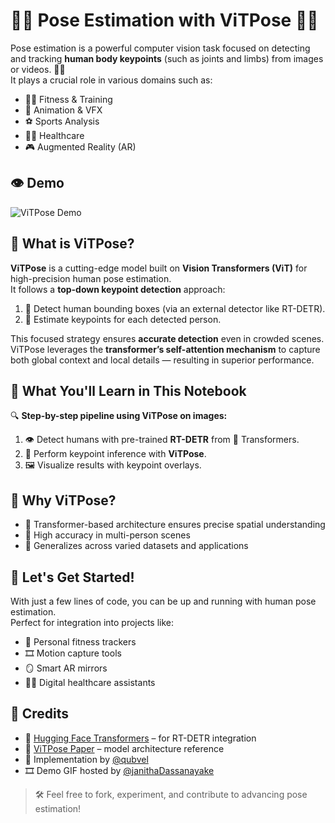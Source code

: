 # 🧍‍♂️ Pose Estimation with ViTPose 🧍‍♀️

Pose estimation is a powerful computer vision task focused on detecting and tracking **human body keypoints** (such as joints and limbs) from images or videos. 🧠📸  
It plays a crucial role in various domains such as:

- 🏋️‍♂️ Fitness & Training  
- 🕺 Animation & VFX  
- ⚽ Sports Analysis  
- 🧑‍⚕️ Healthcare  
- 🎮 Augmented Reality (AR)


## 👁️ Demo

![ViTPose Demo](https://github.com/janithaDassanayake/dummyimages/raw/main/ezgif-363d42dfc4201a.gif)

## 🚀 What is ViTPose?

**ViTPose** is a cutting-edge model built on **Vision Transformers (ViT)** for high-precision human pose estimation.  
It follows a **top-down keypoint detection** approach:

1. 🎯 Detect human bounding boxes (via an external detector like RT-DETR).  
2. 🧩 Estimate keypoints for each detected person.

This focused strategy ensures **accurate detection** even in crowded scenes.  
ViTPose leverages the **transformer’s self-attention mechanism** to capture both global context and local details — resulting in superior performance.



## 🧪 What You'll Learn in This Notebook

🔍 **Step-by-step pipeline using ViTPose on images:**
1. 👁️ Detect humans with pre-trained **RT-DETR** from 🤗 Transformers.  
2. 🧠 Perform keypoint inference with **ViTPose**.  
3. 🖼️ Visualize results with keypoint overlays.



## 🎯 Why ViTPose?

- 📐 Transformer-based architecture ensures precise spatial understanding  
- 🤹 High accuracy in multi-person scenes  
- 🔁 Generalizes across varied datasets and applications


## 📌 Let's Get Started!

With just a few lines of code, you can be up and running with human pose estimation.  
Perfect for integration into projects like:

- 💪 Personal fitness trackers  
- 🎞️ Motion capture tools  
- 🪞 Smart AR mirrors  
- 🧑‍⚕️ Digital healthcare assistants


## 🙌 Credits

- 🤗 [Hugging Face Transformers](https://huggingface.co) – for RT-DETR integration  
- 🧠 [ViTPose Paper](https://arxiv.org/abs/2204.12484) – model architecture reference  
- 🔧 Implementation by [@qubvel](https://github.com/qubvel)  
- 🎞️ Demo GIF hosted by [@janithaDassanayake](https://github.com/janithaDassanayake)  

> 🛠️ Feel free to fork, experiment, and contribute to advancing pose estimation!
